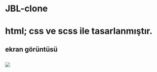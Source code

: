 <h1> JBL-clone <h1>

html; css ve scss ile tasarlanmıştır.

<h2> ekran görüntüsü <h2>

![](JBL-clone.gif)
